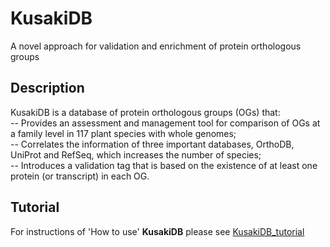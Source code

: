 # KusakiDB

A novel approach for validation and enrichment of protein orthologous groups 

Description
-----------

KusakiDB is a database of protein orthologous groups (OGs) that: </br> 
-- Provides an assessment and management tool for comparison of OGs at a family level in 117 plant species with whole genomes; </br>
-- Correlates the information of three important databases, OrthoDB, UniProt and RefSeq, which increases the number of species; </br>
-- Introduces a validation tag that is based on the existence of at least one protein (or transcript) in each OG.</br>

Tutorial
---------
For instructions of 'How to use' **KusakiDB** please see [KusakiDB_tutorial](https://github.com/aghelfi/kusakiDB/blob/master/kusakiDBv1_tutorial.pdf)
